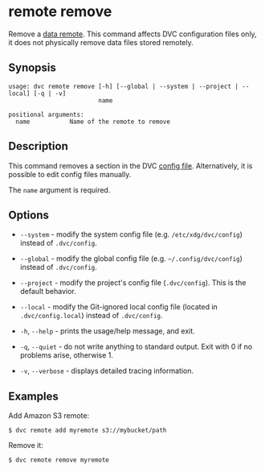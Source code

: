 # remote remove

Remove a [data remote](/doc/command-reference/remote). This command affects DVC
configuration files only, it does not physically remove data files stored
remotely.

## Synopsis

```usage
usage: dvc remote remove [-h] [--global | --system | --project | --local] [-q | -v]
                         name

positional arguments:
  name           Name of the remote to remove
```

## Description

This command removes a section in the DVC
[config file](/doc/command-reference/config). Alternatively, it is possible to
edit config files manually.

The `name` argument is required.

## Options

- `--system` - modify the system config file (e.g. `/etc/xdg/dvc/config`)
  instead of `.dvc/config`.

- `--global` - modify the global config file (e.g. `~/.config/dvc/config`)
  instead of `.dvc/config`.

- `--project` - modify the project's config file (`.dvc/config`). This is the
  default behavior.

- `--local` - modify the Git-ignored local config file (located in
  `.dvc/config.local`) instead of `.dvc/config`.

- `-h`, `--help` - prints the usage/help message, and exit.

- `-q`, `--quiet` - do not write anything to standard output. Exit with 0 if no
  problems arise, otherwise 1.

- `-v`, `--verbose` - displays detailed tracing information.

## Examples

Add Amazon S3 remote:

```dvc
$ dvc remote add myremote s3://mybucket/path
```

Remove it:

```dvc
$ dvc remote remove myremote
```
